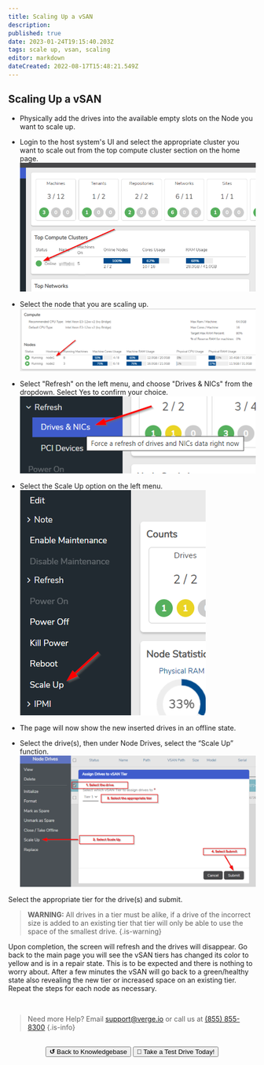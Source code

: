```yaml
---
title: Scaling Up a vSAN
description: 
published: true
date: 2023-01-24T19:15:40.203Z
tags: scale up, vsan, scaling
editor: markdown
dateCreated: 2022-08-17T15:48:21.549Z
---
```


## Scaling Up a vSAN

- Physically add the drives into the available empty slots on the Node you want to scale up.
- Login to the host system's UI and select the appropriate cluster you want to scale out from the top compute cluster section on the home page.
![scaleupvsan1.png](/public/scaleupvsan1.png)
- Select the node that you are scaling up.
![scaleupvsan2.png](/public/scaleupvsan2.png)
 - Select "Refresh" on the left menu, and choose "Drives & NICs" from the dropdown. Select Yes to confirm your choice.
![scaleupvsan4.png](/public/scaleupvsan4.png)

 - Select the Scale Up option on the left menu.
![scaleupvsan3.png](/public/scaleupvsan3.png)


- The page will now show the new inserted drives in an offline state.
- Select the drive(s), then under Node Drives, select the “Scale Up” function.
![scaleupvsan5.png](/public/scaleupvsan5.png)

Select the appropriate tier for the drive(s) and submit. 

> **WARNING:** All drives in a tier must be alike, if a drive of the incorrect size is added to an existing tier that tier will only be able to use the space of the smallest drive.
{.is-warning}


Upon completion, the screen will refresh and the drives will disappear. Go back to the main page you will see the vSAN tiers has changed its color to yellow and is in a repair state. This is to be expected and there is nothing to worry about. After a few minutes the vSAN will go back to a green/healthy state also revealing the new tier or increased space on an existing tier.
Repeat the steps for each node as necessary.

<br>

> Need more Help? Email <a href="mailto:support@verge.io?subject=Support Inquiry" target="_blank" rel="noopener noreferrer">support@verge.io</a> or call us at <a href="tel:+855-855-8300">(855) 855-8300</a>
{.is-info}

<br>
<div style="text-align: center">
  <a href="https://wiki.verge.io/en/public/kb"><button class="button-grey"> <b>↺</b> Back to Knowledgebase</button></a>
<a href="https://www.verge.io/test-drive"><button class="button-orange">🚗 Take a Test Drive Today!</button></a>
</div>